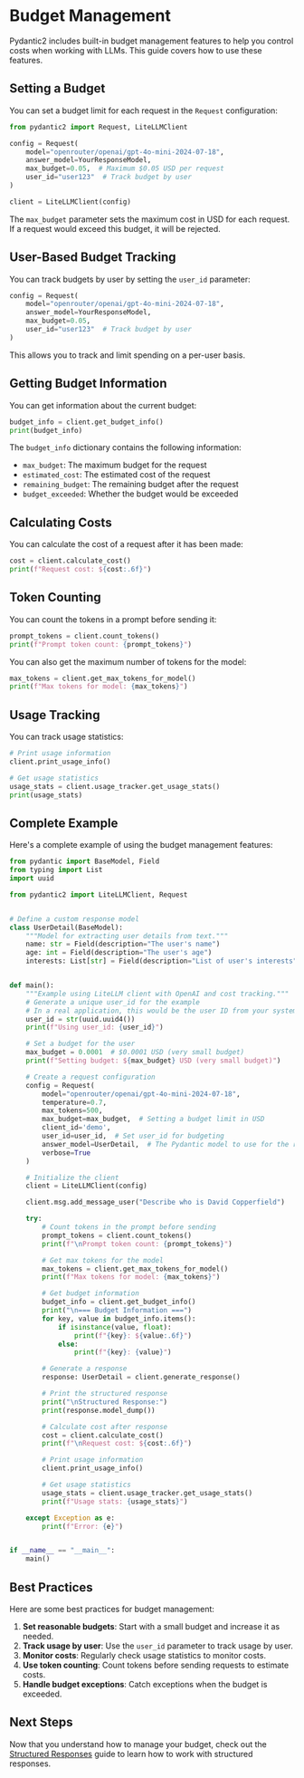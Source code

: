 # Budget Management

Pydantic2 includes built-in budget management features to help you control costs when working with LLMs. This guide covers how to use these features.

## Setting a Budget

You can set a budget limit for each request in the `Request` configuration:

```python
from pydantic2 import Request, LiteLLMClient

config = Request(
    model="openrouter/openai/gpt-4o-mini-2024-07-18",
    answer_model=YourResponseModel,
    max_budget=0.05,  # Maximum $0.05 USD per request
    user_id="user123"  # Track budget by user
)

client = LiteLLMClient(config)
```

The `max_budget` parameter sets the maximum cost in USD for each request. If a request would exceed this budget, it will be rejected.

## User-Based Budget Tracking

You can track budgets by user by setting the `user_id` parameter:

```python
config = Request(
    model="openrouter/openai/gpt-4o-mini-2024-07-18",
    answer_model=YourResponseModel,
    max_budget=0.05,
    user_id="user123"  # Track budget by user
)
```

This allows you to track and limit spending on a per-user basis.

## Getting Budget Information

You can get information about the current budget:

```python
budget_info = client.get_budget_info()
print(budget_info)
```

The `budget_info` dictionary contains the following information:

- `max_budget`: The maximum budget for the request
- `estimated_cost`: The estimated cost of the request
- `remaining_budget`: The remaining budget after the request
- `budget_exceeded`: Whether the budget would be exceeded

## Calculating Costs

You can calculate the cost of a request after it has been made:

```python
cost = client.calculate_cost()
print(f"Request cost: ${cost:.6f}")
```

## Token Counting

You can count the tokens in a prompt before sending it:

```python
prompt_tokens = client.count_tokens()
print(f"Prompt token count: {prompt_tokens}")
```

You can also get the maximum number of tokens for the model:

```python
max_tokens = client.get_max_tokens_for_model()
print(f"Max tokens for model: {max_tokens}")
```

## Usage Tracking

You can track usage statistics:

```python
# Print usage information
client.print_usage_info()

# Get usage statistics
usage_stats = client.usage_tracker.get_usage_stats()
print(usage_stats)
```

## Complete Example

Here's a complete example of using the budget management features:

```python
from pydantic import BaseModel, Field
from typing import List
import uuid

from pydantic2 import LiteLLMClient, Request


# Define a custom response model
class UserDetail(BaseModel):
    """Model for extracting user details from text."""
    name: str = Field(description="The user's name")
    age: int = Field(description="The user's age")
    interests: List[str] = Field(description="List of user's interests")


def main():
    """Example using LiteLLM client with OpenAI and cost tracking."""
    # Generate a unique user_id for the example
    # In a real application, this would be the user ID from your system
    user_id = str(uuid.uuid4())
    print(f"Using user_id: {user_id}")

    # Set a budget for the user
    max_budget = 0.0001  # $0.0001 USD (very small budget)
    print(f"Setting budget: ${max_budget} USD (very small budget)")

    # Create a request configuration
    config = Request(
        model="openrouter/openai/gpt-4o-mini-2024-07-18",
        temperature=0.7,
        max_tokens=500,
        max_budget=max_budget,  # Setting a budget limit in USD
        client_id='demo',
        user_id=user_id,  # Set user_id for budgeting
        answer_model=UserDetail,  # The Pydantic model to use for the response
        verbose=True
    )

    # Initialize the client
    client = LiteLLMClient(config)

    client.msg.add_message_user("Describe who is David Copperfield")

    try:
        # Count tokens in the prompt before sending
        prompt_tokens = client.count_tokens()
        print(f"\nPrompt token count: {prompt_tokens}")

        # Get max tokens for the model
        max_tokens = client.get_max_tokens_for_model()
        print(f"Max tokens for model: {max_tokens}")

        # Get budget information
        budget_info = client.get_budget_info()
        print("\n=== Budget Information ===")
        for key, value in budget_info.items():
            if isinstance(value, float):
                print(f"{key}: ${value:.6f}")
            else:
                print(f"{key}: {value}")

        # Generate a response
        response: UserDetail = client.generate_response()

        # Print the structured response
        print("\nStructured Response:")
        print(response.model_dump())

        # Calculate cost after response
        cost = client.calculate_cost()
        print(f"\nRequest cost: ${cost:.6f}")

        # Print usage information
        client.print_usage_info()

        # Get usage statistics
        usage_stats = client.usage_tracker.get_usage_stats()
        print(f"Usage stats: {usage_stats}")

    except Exception as e:
        print(f"Error: {e}")


if __name__ == "__main__":
    main()
```

## Best Practices

Here are some best practices for budget management:

1. **Set reasonable budgets**: Start with a small budget and increase it as needed.
2. **Track usage by user**: Use the `user_id` parameter to track usage by user.
3. **Monitor costs**: Regularly check usage statistics to monitor costs.
4. **Use token counting**: Count tokens before sending requests to estimate costs.
5. **Handle budget exceptions**: Catch exceptions when the budget is exceeded.

## Next Steps

Now that you understand how to manage your budget, check out the [Structured Responses](structured-responses.md) guide to learn how to work with structured responses.
